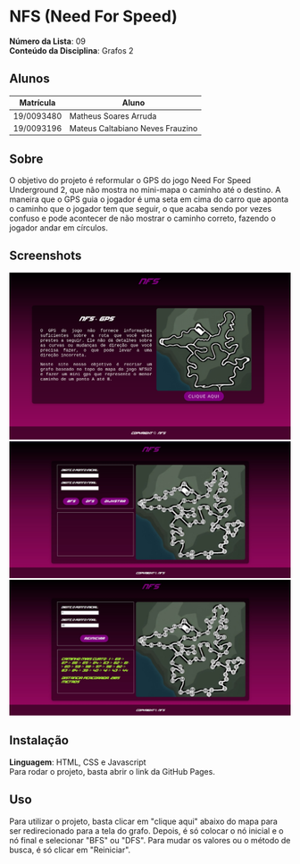 # NFS (Need For Speed)

**Número da Lista**: 09<br>
**Conteúdo da Disciplina**: Grafos 2<br>

## Alunos

| Matrícula  | Aluno                            |
| ---------- | -------------------------------- |
| 19/0093480 | Matheus Soares Arruda            |
| 19/0093196 | Mateus Caltabiano Neves Frauzino |

## Sobre

O objetivo do projeto é reformular o GPS do jogo Need For Speed Underground 2, que não mostra no mini-mapa o caminho até o destino. A maneira que o GPS guia o jogador é uma seta em cima do carro que aponta o caminho que o jogador tem que seguir, o que acaba sendo por vezes confuso e pode acontecer de não mostrar o caminho correto, fazendo o jogador andar em círculos.

## Screenshots

<img src=".\Stylesheet\imgs\telaInicial.png">
<img src=".\Stylesheet\imgs\tela2.jpg">
<img src=".\Stylesheet\imgs\tela3.jpg">

## Instalação

**Linguagem**: HTML, CSS e Javascript<br>
Para rodar o projeto, basta abrir o link da GitHub Pages.

## Uso

Para utilizar o projeto, basta clicar em "clique aqui" abaixo do mapa para ser redirecionado para a tela do grafo. Depois, é só colocar o nó inicial e o nó final e selecionar "BFS" ou "DFS". Para mudar os valores ou o método de busca, é só clicar em "Reiniciar".
